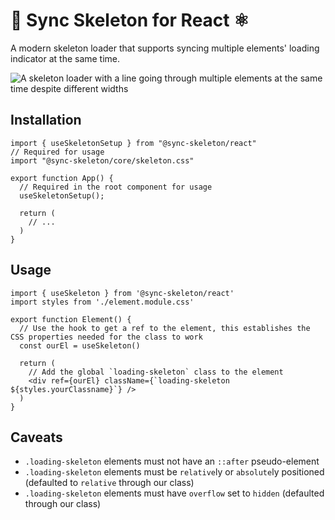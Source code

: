 # 🔄 Sync Skeleton for React ⚛️

A modern skeleton loader that supports syncing multiple elements' loading indicator at the same time.

![A skeleton loader with a line going through multiple elements at the same time despite different widths](https://raw.githubusercontent.com/crutchcorn/sync-skeleton/refs/heads/main/media/skeleton.gif)

## Installation

```tsx
import { useSkeletonSetup } from "@sync-skeleton/react"
// Required for usage
import "@sync-skeleton/core/skeleton.css"

export function App() {
  // Required in the root component for usage
  useSkeletonSetup();

  return (
    // ...
  )
}
```

## Usage

```tsx
import { useSkeleton } from '@sync-skeleton/react'
import styles from './element.module.css'

export function Element() {
  // Use the hook to get a ref to the element, this establishes the CSS properties needed for the class to work
  const ourEl = useSkeleton()

  return (
    // Add the global `loading-skeleton` class to the element
    <div ref={ourEl} className={`loading-skeleton ${styles.yourClassname}`} />
  )
}
```

## Caveats

- `.loading-skeleton` elements must not have an `::after` pseudo-element
- `.loading-skeleton` elements must be `relative`ly or `absolute`ly positioned (defaulted to `relative` through our class)
- `.loading-skeleton` elements must have `overflow` set to `hidden` (defaulted through our class)
